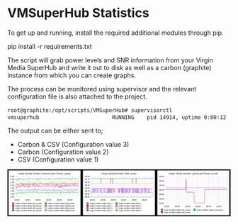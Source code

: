 VMSuperHub Statistics
=====================

To get up and running, install the required additional modules through pip.

pip install -r requirements.txt

The script will grab power levels and SNR information from your Virgin Media SuperHub and write it out to disk as well
as a carbon (graphite) instance from which you can create graphs.

The process can be monitored using supervisor and the relevant configuration file is also attached to the project.


```
root@graphite:/opt/scripts/VMSuperHub# supervisorctl
vmsuperhub                       RUNNING    pid 14914, uptime 0:00:12
```

The output can be either sent to;

- Carbon & CSV (Configuration value 3)
- Carbon (Configuration value 2)
- CSV (Configuration value 1)

![alt text](https://raw.githubusercontent.com/ldejager/VMSuperHub/master/VMSuperHub.png "VMSuperHub")
